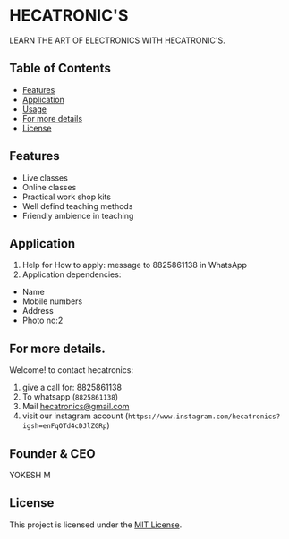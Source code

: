 # HECATRONIC'S 
LEARN THE ART OF ELECTRONICS WITH HECATRONIC'S.

## Table of Contents
- [Features](#features)
- [Application](#Application)
- [Usage](#usage)
- [For more details](#Formoredetails)
- [License](#license)

## Features

- Live classes
- Online classes
- Practical work shop kits
- Well defind teaching methods
- Friendly ambience in teaching

## Application 

1. Help for How to apply:
   message to 8825861138 in WhatsApp
2. Application dependencies:
  * Name
  * Mobile numbers
  * Address
  * Photo no:2

## For more details.

 Welcome! to contact hecatronics:
1. give a call for: 8825861138
2. To whatsapp (`8825861138`)
3. Mail hecatronics@gmail.com
4. visit our instagram account (`https://www.instagram.com/hecatronics?igsh=enFqOTd4cDJlZGRp`)

## Founder & CEO
YOKESH M

## License

This project is licensed under the [MIT License](LICENSE).
